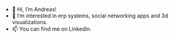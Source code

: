 - 👋 Hi, I’m Andreas!
- 👀 I’m interested in erp systems, social networking apps and 3d visualizations.
- 📫 You can find me on LinkedIn.

<!---
AndreasBrennicke/AndreasBrennicke is a ✨ special ✨ repository because its `README.md` (this file) appears on your GitHub profile.
You can click the Preview link to take a look at your changes.
--->
